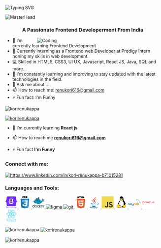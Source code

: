   ![Typing SVG](https://readme-typing-svg.demolab.com/?font=Fira+Code&weight=600&size=22&pause=1000&color=110902&random=false&width=535&lines=%F0%9F%91%8B+Hey%2C+I%27m+%20KORI%20RENUKAPPA+.+You+are+Welcome!+%F0%9F%8C%9F)

  ![MasterHead](https://tse3.mm.bing.net/th?id=OIP.7uduB6qe5bnOSzDf5nwy7wHaEm&pid=Api&P=0&h=180)

<h3 align="center">A Passionate Frontend Developerment From India</h3> 

<img align="right" alt="Coding" width="400" padding-bottom="30" src="https://user-images.githubusercontent.com/55389276/140866485-8fb1c876-9a8f-4d6a-98dc-08c4981eaf70.gif"/>





- 🌱 I’m currently learning Frontend Development
- 💼 Currently interning as a Frontend web Developer at Prodigy Intern honing my skills in web development.
- 💻 Skilled in HTML5, CSS3, UI UX, Javascript, React JS, Java, SQL and more...
- 🌱 I'm constantly learning and improving to stay updated with the latest technologies in the field.
- 💬 Ask me about ...
- 📫 How to reach me: renukori616@gmail.com
- ⚡ Fun fact: I'm Funny





<p align="left"> <img src="https://komarev.com/ghpvc/?username=korirenukappa&label=Profile%20views&color=0e75b6&style=flat" alt="korirenukappa" /> </p>

<p align="left"> <a href="https://github.com/ryo-ma/github-profile-trophy"><img src="https://github-profile-trophy.vercel.app/?username=korirenukappa" alt="korirenukappa" /></a> </p>

- 🌱 I’m currently learning **React js**

- 📫 How to reach me **renukori616@gmail.com**

- ⚡ Fun fact **I'm Funny**

<h3 align="left">Connect with me:</h3>
<p align="left">
<a href="https://linkedin.com/in/https://www.linkedin.com/in/kori-renukappa-b71015281" target="blank"><img align="center" src="https://raw.githubusercontent.com/rahuldkjain/github-profile-readme-generator/master/src/images/icons/Social/linked-in-alt.svg" alt="https://www.linkedin.com/in/kori-renukappa-b71015281" height="30" width="40" /></a>
</p>

<h3 align="left">Languages and Tools:</h3>
<p align="left"> <a href="https://getbootstrap.com" target="_blank" rel="noreferrer"> <img src="https://raw.githubusercontent.com/devicons/devicon/master/icons/bootstrap/bootstrap-plain-wordmark.svg" alt="bootstrap" width="40" height="40"/> </a> <a href="https://www.w3schools.com/css/" target="_blank" rel="noreferrer"> <img src="https://raw.githubusercontent.com/devicons/devicon/master/icons/css3/css3-original-wordmark.svg" alt="css3" width="40" height="40"/> </a> <a href="https://www.docker.com/" target="_blank" rel="noreferrer"> <img src="https://raw.githubusercontent.com/devicons/devicon/master/icons/docker/docker-original-wordmark.svg" alt="docker" width="40" height="40"/> </a> <a href="https://www.figma.com/" target="_blank" rel="noreferrer"> <img src="https://www.vectorlogo.zone/logos/figma/figma-icon.svg" alt="figma" width="40" height="40"/> </a> <a href="https://git-scm.com/" target="_blank" rel="noreferrer"> <img src="https://www.vectorlogo.zone/logos/git-scm/git-scm-icon.svg" alt="git" width="40" height="40"/> </a> <a href="https://www.w3.org/html/" target="_blank" rel="noreferrer"> <img src="https://raw.githubusercontent.com/devicons/devicon/master/icons/html5/html5-original-wordmark.svg" alt="html5" width="40" height="40"/> </a> <a href="https://www.java.com" target="_blank" rel="noreferrer"> <img src="https://raw.githubusercontent.com/devicons/devicon/master/icons/java/java-original.svg" alt="java" width="40" height="40"/> </a> <a href="https://developer.mozilla.org/en-US/docs/Web/JavaScript" target="_blank" rel="noreferrer"> <img src="https://raw.githubusercontent.com/devicons/devicon/master/icons/javascript/javascript-original.svg" alt="javascript" width="40" height="40"/> </a> <a href="https://www.linux.org/" target="_blank" rel="noreferrer"> <img src="https://raw.githubusercontent.com/devicons/devicon/master/icons/linux/linux-original.svg" alt="linux" width="40" height="40"/> </a> <a href="https://www.mysql.com/" target="_blank" rel="noreferrer"> <img src="https://raw.githubusercontent.com/devicons/devicon/master/icons/mysql/mysql-original-wordmark.svg" alt="mysql" width="40" height="40"/> </a> <a href="https://www.oracle.com/" target="_blank" rel="noreferrer"> <img src="https://raw.githubusercontent.com/devicons/devicon/master/icons/oracle/oracle-original.svg" alt="oracle" width="40" height="40"/> </a> <a href="https://reactjs.org/" target="_blank" rel="noreferrer"> <img src="https://raw.githubusercontent.com/devicons/devicon/master/icons/react/react-original-wordmark.svg" alt="react" width="40" height="40"/> </a> </p>

<p><img align="left" src="https://github-readme-stats.vercel.app/api/top-langs?username=korirenukappa&show_icons=true&locale=en&layout=compact" alt="korirenukappa" /></p>

<p>&nbsp;<img align="center" src="https://github-readme-stats.vercel.app/api?username=korirenukappa&show_icons=true&locale=en" alt="korirenukappa" /></p>

<p><img align="center" src="https://github-readme-streak-stats.herokuapp.com/?user=korirenukappa&" alt="korirenukappa" /></p>

















<!--
**koriRenukappa/koriRenukappa** is a ✨ _special_ ✨ repository because its `README.md` (this file) appears on your GitHub profile.

Here are some ideas to get you started:

- 🔭 I’m currently working on ...
- 🌱 I’m currently learning ...
- 👯 I’m looking to collaborate on ...
- 🤔 I’m looking for help with ...
- 💬 Ask me about ...
- 📫 How to reach me: ...
- 😄 Pronouns: ...
- ⚡ Fun fact: ...
-->
